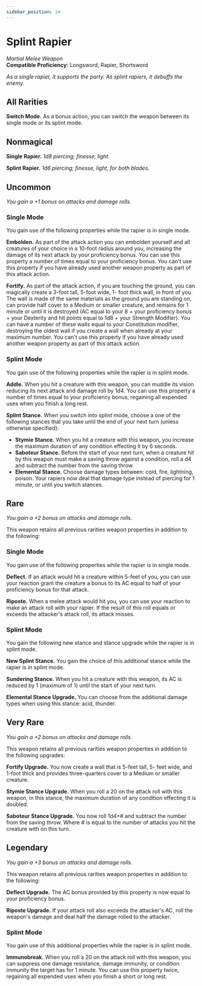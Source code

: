```yaml
---
sidebar_position: 14
---
```


# Splint Rapier

*Martial Melee Weapon*  
**Compatible Proficiency:** Longsword, Rapier, Shortsword

*As a single rapier, it supports the party. As splint rapiers, it debuffs the enemy.*

## All Rarities

**Switch Mode.** As a bonus action, you can switch the weapon between its single mode or its splint mode.

## Nonmagical

**Single Rapier.** *1d8 piercing; finesse, light.*

**Splint Rapier.** *1d6 piercing; finesse, light, for both blades.*

## Uncommon

*You gain a +1 bonus on attacks and damage rolls.*

### Single Mode

You gain use of the following properties while the rapier is in single mode.

**Embolden.** As part of the attack action you can embolden yourself and all creatures of your choice in a 10-foot radius around you, increasing the damage of its next attack by your proficiency bonus. You can use this property a number of times equal to your proficiency bonus. You can't use this property if you have already used another weapon property as part of this attack action.

**Fortify.** As part of the attack action, if you are touching the ground, you can magically create a 3-foot tall, 5-foot wide, 1- foot thick wall, in front of you. The wall is made of the same materials as the ground you are standing on, can provide half cover to a Medium or smaller creature, and remains for 1 minute or until it is destroyed (AC equal to your 8 + your proficiency bonus + your Dexterity and hit points equal to 1d8 + your Strength Modifier). You can have a number of these walls equal to your Constitution modifier, destroying the oldest wall if you create a wall when already at your maximum number. You can't use this property if you have already used another weapon property as part of this attack action.

### Splint Mode

You gain use of the following properties while the rapier is in splint mode.

**Addle.** When you hit a creature with this weapon, you can muddle its vision reducing its next attack and damage roll by 1d4. You can use this property a number of times equal to your proficiency bonus, regaining all expended uses when you finish a long rest.

**Splint Stance.** When you switch into splint mode, choose a one of the following stances that you take until the end of your next turn (unless otherwise specified):

- **Stymie Stance.** When you hit a creature with this weapon, you increase the maximum duration of any condition effecting it by 6 seconds.
- **Saboteur Stance.** Before the start of your next turn, when a creature hit by this weapon must make a saving throw against a condition, roll a d4 and subtract the number from the saving throw.
- **Elemental Stance.** Choose damage types between: cold, fire, lightning, poison. Your rapiers now deal that damage type instead of piercing for 1 minute, or until you switch stances.

## Rare

*You gain a +2 bonus on attacks and damage rolls.*

This weapon retains all previous rarities weapon properties in addition to the following:

### Single Mode

You gain use of the following properties while the rapier is in single mode.

**Deflect.** If an attack would hit a creature within 5-feet of you, you can use your reaction grant the creature a bonus to its AC equal to half of your proficiency bonus for that attack.

**Riposte.** When a melee attack would hit you, you can use your reaction to make an attack roll with your rapier. If the result of this roll equals or exceeds the attacker's attack roll, its attack misses.

### Splint Mode

You gain the following new stance and stance upgrade while the rapier is in splint mode.

**New Splint Stance.** You gain the choice of this additional stance while the rapier is in splint mode.

**Sundering Stance.** When you hit a creature with this weapon, its AC is reduced by 1 (maximum of 1) until the start of your next turn.

**Elemental Stance Upgrade.** You can choose from the additional damage types when using this stance: acid, thunder.

## Very Rare

*You gain a +2 bonus on attacks and damage rolls.*

This weapon retains all previous rarities weapon properties in addition to the following upgrades:

**Fortify Upgrade.** You now create a wall that is 5-feet tall, 5- feet wide, and 1-foot thick and provides three-quarters cover to a Medium or smaller creature.

**Stymie Stance Upgrade.** When you roll a 20 on the attack roll with this weapon, in this stance, the maximum duration of any condition effecting it is doubled.

**Saboteur Stance Upgrade.** You now roll 1d4+# and subtract the number from the saving throw. Where # is equal to the number of attacks you hit the creature with on this turn.

## Legendary

*You gain a +3 bonus on attacks and damage rolls.*

This weapon retains all previous rarities weapon properties in addition to the following:

**Deflect Upgrade.** The AC bonus provided by this property is now equal to your proficiency bonus.

**Riposte Upgrade.** If your attack roll also exceeds the attacker's AC, roll the weapon's damage and deal half the damage rolled to the attacker.

### Splint Mode

You gain use of this additional properties while the rapier is in splint mode.

**Immunobreak.** When you roll a 20 on the attack roll with this weapon, you can suppress one damage resistance, damage immunity, or condition immunity the target has for 1 minute. You can use this property twice, regaining all expended uses when you finish a short or long rest.
